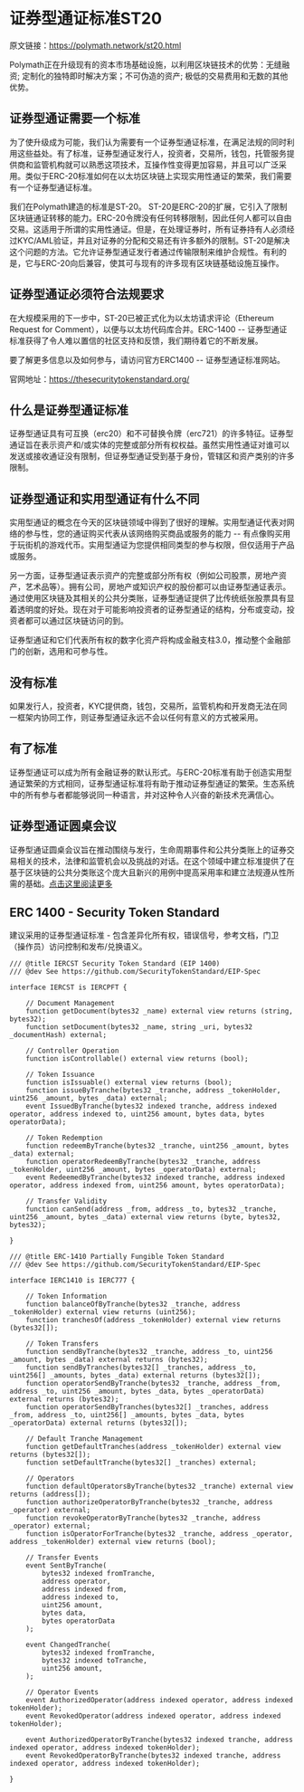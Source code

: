 # 证券型通证标准ST20

原文链接：https://polymath.network/st20.html

Polymath正在升级现有的资本市场基础设施，以利用区块链技术的优势：无缝融资; 定制化的独特即时解决方案；不可伪造的资产; 极低的交易费用和无数的其他优势。

## 证券型通证需要一个标准

为了使升级成为可能，我们认为需要有一个证券型通证标准，在满足法规的同时利用这些益处。有了标准，证券型通证发行人，投资者，交易所，钱包，托管服务提供商和监管机构就可以熟悉这项技术，互操作性变得更加容易，并且可以广泛采用。类似于ERC-20标准如何在以太坊区块链上实现实用性通证的繁荣，我们需要有一个证券型通证标准。

我们在Polymath建造的标准是ST-20。 ST-20是ERC-20的扩展，它引入了限制区块链通证转移的能力。ERC-20令牌没有任何转移限制，因此任何人都可以自由交易。这适用于所谓的实用性通证。但是，在处理证券时，所有证券持有人必须经过KYC/AML验证，并且对证券的分配和交易还有许多额外的限制。ST-20是解决这个问题的方法。它允许证券型通证发行者通过传输限制来维护合规性。有利的是，它与ERC-20向后兼容，使其可与现有的许多现有区块链基础设施互操作。

## 证券型通证必须符合法规要求

在大规模采用的下一步中，ST-20已被正式化为以太坊请求评论（Ethereum Request for Comment），以便与以太坊代码库合并。ERC-1400 -- 证券型通证标准获得了令人难以置信的社区支持和反馈，我们期待着它的不断发展。

要了解更多信息以及如何参与，请访问官方ERC1400 -- 证券型通证标准网站。

官网地址：https://thesecuritytokenstandard.org/

## 什么是证券型通证标准

证券型通证具有可互换（erc20）和不可替换令牌（erc721）的许多特征。证券型通证旨在表示资产和/或实体的完整或部分所有权权益。虽然实用性通证对谁可以发送或接收通证没有限制，但证券型通证受到基于身份，管辖区和资产类别的许多限制。

## 证券型通证和实用型通证有什么不同

实用型通证的概念在今天的区块链领域中得到了很好的理解。实用型通证代表对网络的参与性，您的通证购买代表从该网络购买商品或服务的能力 -- 有点像购买用于玩街机的游戏代币。实用型通证为您提供相同类型的参与权限，但仅适用于产品或服务。

另一方面，证券型通证表示资产的完整或部分所有权（例如公司股票，房地产资产，艺术品等）。拥有公司，房地产或知识产权的股份都可以由证券型通证表示。通过使用区块链及其相关的公共分类账，证券型通证提供了比传统纸张股票具有显着透明度的好处。现在对于可能影响投资者的证券型通证的结构，分布或变动，投资者都可以通过区块链访问的到。

证券型通证和它们代表所有权的数字化资产将构成金融支柱3.0，推动整个金融部门的创新，选用和可参与性。

## 没有标准

如果发行人，投资者，KYC提供商，钱包，交易所，监管机构和开发商无法在同一框架内协同工作，则证券型通证永远不会以任何有意义的方式被采用。

## 有了标准

证券型通证可以成为所有金融证券的默认形式。与ERC-20标准有助于创造实用型通证繁荣的方式相同，证券型通证标准将有助于推动证券型通证的繁荣。生态系统中的所有参与者都能够说同一种语言，并对这种令人兴奋的新技术充满信心。

## 证券型通证圆桌会议

证券型通证圆桌会议旨在推动围绕与发行，生命周期事件和公共分类账上的证券交易相关的技术，法律和监管机会以及挑战的对话。在这个领域中建立标准提供了在基于区块链的公共分类账这个庞大且新兴的用例中提高采用率和建立法规遵从性所需的基础。[点击这里阅读更多](https://blog.polymath.network/security-token-roundtable-recap-30e7d371cf14)

## ERC 1400 - Security Token Standard

建议采用的证券型通证标准 - 包含差异化所有权，错误信号，参考文档，门卫（操作员）访问控制和发布/兑换语义。

```solidity
/// @title IERCST Security Token Standard (EIP 1400)
/// @dev See https://github.com/SecurityTokenStandard/EIP-Spec

interface IERCST is IERCPFT {

    // Document Management
    function getDocument(bytes32 _name) external view returns (string, bytes32);
    function setDocument(bytes32 _name, string _uri, bytes32 _documentHash) external;

    // Controller Operation
    function isControllable() external view returns (bool);

    // Token Issuance
    function isIssuable() external view returns (bool);
    function issueByTranche(bytes32 _tranche, address _tokenHolder, uint256 _amount, bytes _data) external;
    event IssuedByTranche(bytes32 indexed tranche, address indexed operator, address indexed to, uint256 amount, bytes data, bytes operatorData);

    // Token Redemption
    function redeemByTranche(bytes32 _tranche, uint256 _amount, bytes _data) external;
    function operatorRedeemByTranche(bytes32 _tranche, address _tokenHolder, uint256 _amount, bytes _operatorData) external;
    event RedeemedByTranche(bytes32 indexed tranche, address indexed operator, address indexed from, uint256 amount, bytes operatorData);

    // Transfer Validity
    function canSend(address _from, address _to, bytes32 _tranche, uint256 _amount, bytes _data) external view returns (byte, bytes32, bytes32);

}

/// @title ERC-1410 Partially Fungible Token Standard
/// @dev See https://github.com/SecurityTokenStandard/EIP-Spec

interface IERC1410 is IERC777 {

    // Token Information
    function balanceOfByTranche(bytes32 _tranche, address _tokenHolder) external view returns (uint256);
    function tranchesOf(address _tokenHolder) external view returns (bytes32[]);

    // Token Transfers
    function sendByTranche(bytes32 _tranche, address _to, uint256 _amount, bytes _data) external returns (bytes32);
    function sendByTranches(bytes32[] _tranches, address _to, uint256[] _amounts, bytes _data) external returns (bytes32[]);
    function operatorSendByTranche(bytes32 _tranche, address _from, address _to, uint256 _amount, bytes _data, bytes _operatorData) external returns (bytes32);
    function operatorSendByTranches(bytes32[] _tranches, address _from, address _to, uint256[] _amounts, bytes _data, bytes _operatorData) external returns (bytes32[]);

    // Default Tranche Management
    function getDefaultTranches(address _tokenHolder) external view returns (bytes32[]);
    function setDefaultTranche(bytes32[] _tranches) external;

    // Operators
    function defaultOperatorsByTranche(bytes32 _tranche) external view returns (address[]);
    function authorizeOperatorByTranche(bytes32 _tranche, address _operator) external;
    function revokeOperatorByTranche(bytes32 _tranche, address _operator) external;
    function isOperatorForTranche(bytes32 _tranche, address _operator, address _tokenHolder) external view returns (bool);

    // Transfer Events
    event SentByTranche(
        bytes32 indexed fromTranche,
        address operator,
        address indexed from,
        address indexed to,
        uint256 amount,
        bytes data,
        bytes operatorData
    );

    event ChangedTranche(
        bytes32 indexed fromTranche,
        bytes32 indexed toTranche,
        uint256 amount,
    );

    // Operator Events
    event AuthorizedOperator(address indexed operator, address indexed tokenHolder);
    event RevokedOperator(address indexed operator, address indexed tokenHolder);

    event AuthorizedOperatorByTranche(bytes32 indexed tranche, address indexed operator, address indexed tokenHolder);
    event RevokedOperatorByTranche(bytes32 indexed tranche, address indexed operator, address indexed tokenHolder);

}
                              
```






























